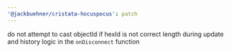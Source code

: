 ```yaml
---
'@jackbuehner/cristata-hocuspocus': patch
---
```


do not attempt to cast objectId if hexId is not correct length during update and history logic in the `onDisconnect` function
